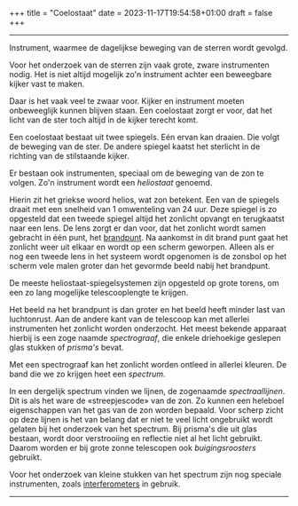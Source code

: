 +++
title = "Coelostaat"
date = 2023-11-17T19:54:58+01:00
draft = false
+++

---
Instrument, waarmee de dagelijkse beweging van de sterren wordt gevolgd.

Voor het onderzoek van de sterren zijn vaak grote, zware instrumenten
nodig. Het is niet altijd mogelijk zo'n instrument achter een
beweegbare kijker vast te maken.

Daar is het vaak veel te zwaar voor. Kijker en instrument moeten
onbeweeglijk kunnen blijven staan. Een coelostaat zorgt er voor, dat het
licht van de ster toch altijd in de kijker terecht komt.

Een coelostaat bestaat uit twee spiegels. Eén ervan kan draaien. Die
volgt de beweging van de ster. De andere spiegel kaatst het sterlicht in
de richting van de stilstaande kijker.

Er bestaan ook instrumenten, speciaal om de beweging van de zon te
volgen. Zo'n instrument wordt een *heliostaat* genoemd.

Hierin zit het griekse woord helios, wat zon betekent. Een van de
spiegels draait met een snelheid van 1 omwenteling van 24 uur. Deze
spiegel is zo opgesteld dat een tweede spiegel altijd het zonlicht
opvangt en terugkaatst naar een lens. De lens zorgt er dan voor, dat het
zonlicht wordt samen gebracht in één punt, het
[brandpunt](/encyclopedie/telescoop). Na aankomst in dit brand punt gaat het
zonlicht weer uit elkaar en wordt op een scherm geworpen. Alleen als er
nog een tweede lens in het systeem wordt opgenomen is de zonsbol op het
scherm vele malen groter dan het gevormde beeld nabij het brandpunt.

De meeste heliostaat-spiegelsystemen zijn opgesteld op grote torens, om
een zo lang mogelijke telescooplengte te krijgen.

Het beeld na het brandpunt is dan groter en het beeld heeft minder last
van luchtonrust. Aan de andere kant van de telescoop kan met allerlei
instrumenten het zonlicht worden onderzocht. Het meest bekende apparaat
hierbij is een zoge naamde *spectrograaf*, die enkele driehoekige
geslepen glas stukken of *prisma's* bevat.

Met een spectrograaf kan het zonlicht worden ontleed in allerlei
kleuren. De band die we zo krijgen heet een *spectrum*.

In een dergelijk spectrum vinden we lijnen, de zogenaamde
*spectraallijnen*. Dit is als het ware de «streepjescode» van de zon. Zo
kunnen een heleboel eigenschappen van het gas van de zon worden bepaald.
Voor scherp zicht op deze lijnen is het van belang dat er niet te veel
licht ongebruikt wordt gelaten bij het onderzoek van het spectrum. Bij
prisma\'s die uit glas bestaan, wordt door verstrooiing en reflectie
niet al het licht gebruikt. Daarom worden er bij grote zonne telescopen
ook *buigingsroosters* gebruikt.

Voor het onderzoek van kleine stukken van het spectrum zijn nog speciale
instrumenten, zoals [interferometers](/encyclopedie/interfer) in gebruik.

---
